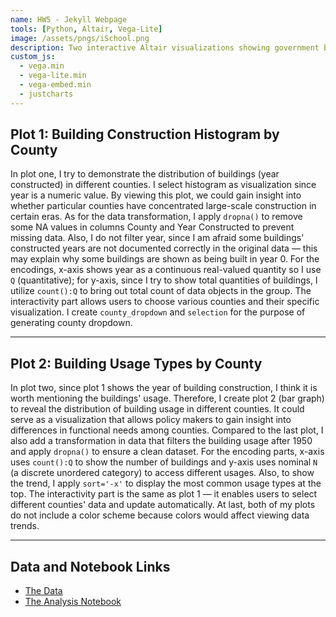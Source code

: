 ```yaml
---
name: HW5 - Jekyll Webpage
tools: [Python, Altair, Vega-Lite]
image: /assets/pngs/iSchool.png
description: Two interactive Altair visualizations showing government building construction years and usage types by county.
custom_js:
  - vega.min
  - vega-lite.min
  - vega-embed.min
  - justcharts
---
```


## Plot 1: Building Construction Histogram by County

<div class="vlchart" data-spec="/assets/plot/plot1.json"></div>

In plot one, I try to demonstrate the distribution of buildings (year constructed) in different counties. I select histogram as visualization since year is a numeric value. By viewing this plot, we could gain insight into whether particular counties have concentrated large-scale construction in certain eras. As for the data transformation, I apply `dropna()` to remove some NA values in columns County and Year Constructed to prevent missing data. Also, I do not filter year, since I am afraid some buildings' constructed years are not documented correctly in the original data — this may explain why some buildings are shown as being built in year 0. For the encodings, x-axis shows year as a continuous real-valued quantity so I use `Q` (quantitative); for y-axis, since I try to show total quantities of buildings, I utilize `count():Q` to bring out total count of data objects in the group. The interactivity part allows users to choose various counties and their specific visualization. I create `county_dropdown` and `selection` for the purpose of generating county dropdown.

<hr />

## Plot 2: Building Usage Types by County

<div class="vlchart" data-spec="/assets/plot/plot2.json"></div>

In plot two, since plot 1 shows the year of building construction, I think it is worth mentioning the buildings' usage. Therefore, I create plot 2 (bar graph) to reveal the distribution of building usage in different counties. It could serve as a visualization that allows policy makers to gain insight into differences in functional needs among counties. Compared to the last plot, I also add a transformation in data that filters the building usage after 1950 and apply `dropna()` to ensure a clean dataset. For the encoding parts, x-axis uses `count():Q` to show the number of buildings and y-axis uses nominal `N` (a discrete unordered category) to access different usages. Also, to show the trend, I apply `sort='-x'` to display the most common usage types at the top. The interactivity part is the same as plot 1 — it enables users to select different counties' data and update automatically. At last, both of my plots do not include a color scheme because colors would affect viewing data trends.

<hr />

## Data and Notebook Links

- [The Data](https://raw.githubusercontent.com/UIUC-iSchool-DataViz/is445_data/main/building_inventory.csv)  
- [The Analysis Notebook](https://github.com/WEN-SHENG-LIAO/WEN-SHENG-LIAO.github.io/blob/main/python_notebooks/Workbook.ipynb)

